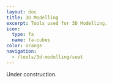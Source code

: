 ```yaml
---
layout: doc
title: 3D Modelling
excerpt: Tools used for 3D Modelling.
icon:
  type: fa
  name: fa-cubes
color: orange
navigation:
  - /tools/3d-modelling/seut
---
```


Under construction.